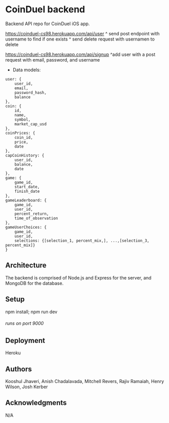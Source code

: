 # CoinDuel backend

Backend API repo for CoinDuel iOS app.

https://coinduel-cs98.herokuapp.com/api/user
^ send post endpoint with username to find if one exists
^ send delete request with usernamen to delete

https://coinduel-cs98.herokuapp.com/api/signup
^add user with a post request with email, password, and username

* Data models:

```
user: {
    user_id,
    email,
    password_hash,
    balance
},
coin: {
    id,
    name,
    symbol,
    market_cap_usd
},
coinPrices: {
    coin_id,
    price,
    date
},
capCoinHistory: {
    user_id,
    balance,
    date
},
game: {
    game_id,
    start_date,
    finish_date
},
gameLeaderboard: {
    game_id,
    user_id,
    percent_return,
    time_of_observation
},
gameUserChoices: {
    game_id,
    user_id,
    selections: {[selection_1, percent_mix,], ...,[selection_3, percent_mix]}
}
```
## Architecture

The backend is comprised of Node.js and Express for the server, and MongoDB for the database.

## Setup

npm install; npm run dev
###### runs on port 9000

## Deployment

Heroku

## Authors

Kooshul Jhaveri, Anish Chadalavada, Mitchell Revers, Rajiv Ramaiah, Henry Wilson, Josh Kerber

## Acknowledgments

N/A

